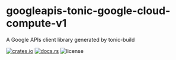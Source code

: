 # googleapis-tonic-google-cloud-compute-v1

A Google APIs client library generated by tonic-build

[![crates.io](https://img.shields.io/crates/v/googleapis-tonic-google-cloud-compute-v1)](https://crates.io/crates/googleapis-tonic-google-cloud-compute-v1)
[![docs.rs](https://img.shields.io/docsrs/googleapis-tonic-google-cloud-compute-v1)](https://docs.rs/googleapis-tonic-google-cloud-compute-v1)
![license](https://img.shields.io/crates/l/googleapis-tonic-google-cloud-compute-v1)
